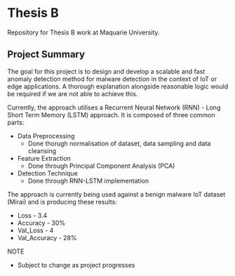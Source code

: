 # Thesis B
Repository for Thesis B work at Maquarie University. 

## Project Summary 
The goal for this project is to design and develop a scalable and fast anomaly detection method for malware detection in the context of IoT or edge applications. A thorough explanation alongside reasonable logic would be required if we are not able to achieve this.

Currently, the approach utilises a Recurrent Neural Network (RNN) - Long Short Term Memory (LSTM) approach. It is composed of three common parts: 
- Data Preprocessing
    - Done thorugh normalisation of dataset, data sampling and data cleansing 
- Feature Extraction 
    - Done through Principal Component Analysis (PCA) 
- Detection Technique
    - Done through RNN-LSTM implementation 

The approach is currently being used against a benign malware IoT dataset (Mirai) and is producing these results: 
- Loss - 3.4
- Accuracy - 30%
- Val_Loss - 4
- Val_Accuracy - 28%

NOTE
- Subject to change as project progresses 
